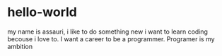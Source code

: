 # hello-world

my name is assauri, i like to do something new i want to learn coding becouse i love to.
I want a career to be a programmer.
Programer is my ambition
